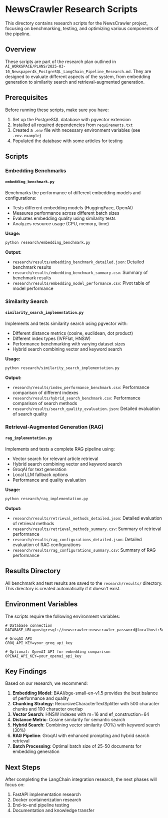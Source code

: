 # NewsCrawler Research Scripts

This directory contains research scripts for the NewsCrawler project, focusing on benchmarking, testing, and optimizing various components of the pipeline.

## Overview

These scripts are part of the research plan outlined in `AI_WORKSPACE/PLANS/2025-03-10_Newspaper4k_PostgreSQL_LangChain_Pipeline_Research.md`. They are designed to evaluate different aspects of the system, from embedding generation to similarity search and retrieval-augmented generation.

## Prerequisites

Before running these scripts, make sure you have:

1. Set up the PostgreSQL database with pgvector extension
2. Installed all required dependencies from `requirements.txt`
3. Created a `.env` file with necessary environment variables (see `.env.example`)
4. Populated the database with some articles for testing

## Scripts

### Embedding Benchmarks

#### `embedding_benchmark.py`

Benchmarks the performance of different embedding models and configurations:
- Tests different embedding models (HuggingFace, OpenAI)
- Measures performance across different batch sizes
- Evaluates embedding quality using similarity tests
- Analyzes resource usage (CPU, memory, time)

**Usage:**
```bash
python research/embedding_benchmark.py
```

**Output:**
- `research/results/embedding_benchmark_detailed.json`: Detailed benchmark results
- `research/results/embedding_benchmark_summary.csv`: Summary of benchmark results
- `research/results/embedding_model_performance.csv`: Pivot table of model performance

### Similarity Search

#### `similarity_search_implementation.py`

Implements and tests similarity search using pgvector with:
- Different distance metrics (cosine, euclidean, dot product)
- Different index types (IVFFlat, HNSW)
- Performance benchmarking with varying dataset sizes
- Hybrid search combining vector and keyword search

**Usage:**
```bash
python research/similarity_search_implementation.py
```

**Output:**
- `research/results/index_performance_benchmark.csv`: Performance comparison of different indexes
- `research/results/hybrid_search_benchmark.csv`: Performance comparison of search methods
- `research/results/search_quality_evaluation.json`: Detailed evaluation of search quality

### Retrieval-Augmented Generation (RAG)

#### `rag_implementation.py`

Implements and tests a complete RAG pipeline using:
- Vector search for relevant article retrieval
- Hybrid search combining vector and keyword search
- GroqAI for text generation
- Local LLM fallback options
- Performance and quality evaluation

**Usage:**
```bash
python research/rag_implementation.py
```

**Output:**
- `research/results/retrieval_methods_detailed.json`: Detailed evaluation of retrieval methods
- `research/results/retrieval_methods_summary.csv`: Summary of retrieval performance
- `research/results/rag_configurations_detailed.json`: Detailed evaluation of RAG configurations
- `research/results/rag_configurations_summary.csv`: Summary of RAG performance

## Results Directory

All benchmark and test results are saved to the `research/results/` directory. This directory is created automatically if it doesn't exist.

## Environment Variables

The scripts require the following environment variables:

```
# Database connection
DATABASE_URL=postgresql://newscrawler:newscrawler_password@localhost:5432/newscrawler

# GroqAI API
GROQ_API_KEY=your_groq_api_key

# Optional: OpenAI API for embedding comparison
OPENAI_API_KEY=your_openai_api_key
```

## Key Findings

Based on our research, we recommend:

1. **Embedding Model**: BAAI/bge-small-en-v1.5 provides the best balance of performance and quality
2. **Chunking Strategy**: RecursiveCharacterTextSplitter with 500 character chunks and 100 character overlap
3. **Vector Search**: HNSW indexes with m=16 and ef_construction=64
4. **Distance Metric**: Cosine similarity for semantic search
5. **Hybrid Search**: Combining vector similarity (70%) with keyword search (30%)
6. **RAG Pipeline**: GroqAI with enhanced prompting and hybrid search retrieval
7. **Batch Processing**: Optimal batch size of 25-50 documents for embedding generation

## Next Steps

After completing the LangChain integration research, the next phases will focus on:

1. FastAPI implementation research
2. Docker containerization research
3. End-to-end pipeline testing
4. Documentation and knowledge transfer 